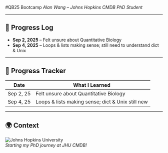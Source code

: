 #QB25 Bootcamp
*Alan Wang – Johns Hopkins CMDB PhD Student*  

---

## 📅 Progress Log
- **Sep 2, 2025** – Felt unsure about Quantitative Biology  
- **Sep 4, 2025** – Loops & lists making sense; still need to understand dict & Unix  

---

## 📝 Progress Tracker
| Date       | What I Learned                                    |
|------------|---------------------------------------------------|
| Sep 2, 25  | Felt unsure about Quantitative Biology             |
| Sep 4, 25  | Loops & lists making sense; dict & Unix still new |

---

## 🌍 Context
![Johns Hopkins University](https://www.tclf.org/sites/default/files/thumbnails/image/MD_Baltimore_JohnsHopkinsUniversity_09_BarrettDoherty_2018_Sig.jpg)  
*Starting my PhD journey at JHU CMDB!*

